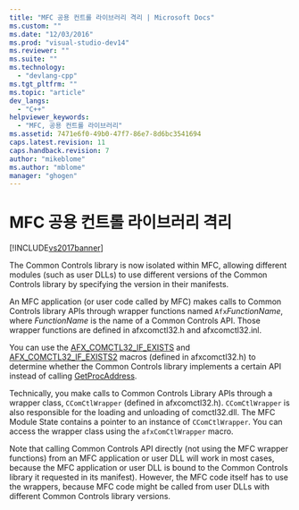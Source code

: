 ```yaml
---
title: "MFC 공용 컨트롤 라이브러리 격리 | Microsoft Docs"
ms.custom: ""
ms.date: "12/03/2016"
ms.prod: "visual-studio-dev14"
ms.reviewer: ""
ms.suite: ""
ms.technology: 
  - "devlang-cpp"
ms.tgt_pltfrm: ""
ms.topic: "article"
dev_langs: 
  - "C++"
helpviewer_keywords: 
  - "MFC, 공용 컨트롤 라이브러리"
ms.assetid: 7471e6f0-49b0-47f7-86e7-8d6bc3541694
caps.latest.revision: 11
caps.handback.revision: 7
author: "mikeblome"
ms.author: "mblome"
manager: "ghogen"
---
```

# MFC 공용 컨트롤 라이브러리 격리
[!INCLUDE[vs2017banner](../assembler/inline/includes/vs2017banner.md)]

The Common Controls library is now isolated within MFC, allowing different modules \(such as user DLLs\) to use different versions of the Common Controls library by specifying the version in their manifests.  
  
 An MFC application \(or user code called by MFC\) makes calls to Common Controls library APIs through wrapper functions named `Afx`*FunctionName*, where *FunctionName* is the name of a Common Controls API.  Those wrapper functions are defined in afxcomctl32.h and afxcomctl32.inl.  
  
 You can use the [AFX\_COMCTL32\_IF\_EXISTS](../Topic/AFX_COMCTL32_IF_EXISTS.md) and [AFX\_COMCTL32\_IF\_EXISTS2](../Topic/AFX_COMCTL32_IF_EXISTS2.md) macros \(defined in afxcomctl32.h\) to determine whether the Common Controls library implements a certain API instead of calling [GetProcAddress](../build/getprocaddress.md).  
  
 Technically, you make calls to Common Controls Library APIs through a wrapper class, `CComCtlWrapper` \(defined in afxcomctl32.h\).  `CComCtlWrapper` is also responsible for the loading and unloading of comctl32.dll.  The MFC Module State contains a pointer to an instance of `CComCtlWrapper`.  You can access the wrapper class using the `afxComCtlWrapper` macro.  
  
 Note that calling Common Controls API directly \(not using the MFC wrapper functions\) from an MFC application or user DLL will work in most cases, because the MFC application or user DLL is bound to the Common Controls library it requested in its manifest\).  However, the MFC code itself has to use the wrappers, because MFC code might be called from user DLLs with different Common Controls library versions.